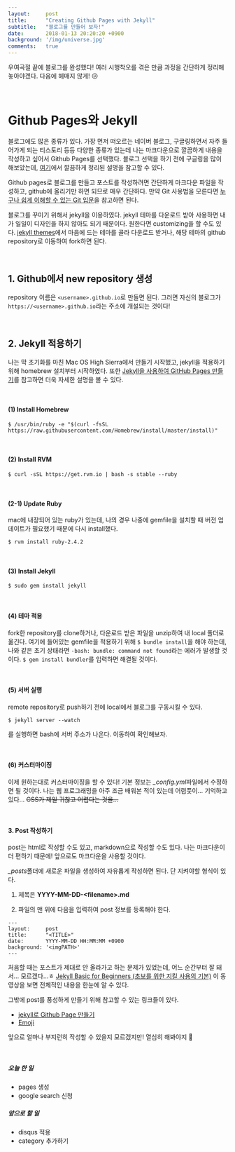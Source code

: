 ```yaml
---
layout:     post
title:      "Creating Github Pages with Jekyll"
subtitle:   "블로그를 만들어 보자!"
date:       2018-01-13 20:20:20 +0900
background: '/img/universe.jpg'
comments:   true
---
```



우여곡절 끝에 블로그를 완성했다! 여러 시행착오를 겪은 만큼 과정을 간단하게 정리해놓아야겠다. 다음에 헤매지 않게! &#128534;

<br>

# Github Pages와 Jekyll

블로그에도 많은 종류가 있다. 가장 먼저 떠오르는 네이버 블로그, 구글링하면서 자주 들어가게 되는 티스토리 등등 다양한 종류가 있는데 나는 마크다운으로 깔끔하게 내용을 작성하고 싶어서 Github Pages를 선택했다. 블로그 선택을 하기 전에 구글링을 많이 해보았는데, [여기](http://blog.kalkin7.com/2015/07/07/maintain-a-blog-for-a-long-time/)에서 깔끔하게 정리된 설명을 참고할 수 있다.

Github pages로 블로그를 만들고 포스트를 작성하려면 간단하게 마크다운 파일을 작성하고, github에 올리기만 하면 되므로 매우 간단하다. 만약 Git 사용법을 모른다면 [누구나 쉽게 이해할 수 있는 Git 입문](https://backlog.com/git-tutorial/kr/)을 참고하면 된다.

블로그를 꾸미기 위해서 jekyll을 이용하였다. jekyll 테마를 다운로드 받아 사용하면 내가 일일이 디자인을 하지 않아도 되기 때문이다. 원한다면 customizing을 할 수도 있다. [jekyll themes](http://jekyllthemes.org)에서 마음에 드는 테마를 골라 다운로드 받거나, 해당 테마의 github repository로 이동하여 fork하면 된다.

<br>

## 1. Github에서 new repository 생성

repository 이름은 `<username>.github.io`로 만들면 된다. 그러면 자신의 블로그가 `https://<username>.github.io`라는 주소에 개설되는 것이다!

<br>

## 2. Jekyll 적용하기

나는 막 초기화를 마친 Mac OS High Sierra에서 만들기 시작했고, jekyll을 적용하기 위해 homebrew 설치부터 시작하였다. 또한 [Jekyll을 사용하여 GitHub Pages 만들기](http://blog.saltfactory.net/upgrade-github-pages-dependency-versions/)를 참고하면 더욱 자세한 설명을 볼 수 있다.

<br>

#### (1) Install Homebrew

```buildoutcfg
$ /usr/bin/ruby -e "$(curl -fsSL https://raw.githubusercontent.com/Homebrew/install/master/install)"
```
<br>

#### (2) Install RVM
```buildoutcfg
$ curl -sSL https://get.rvm.io | bash -s stable --ruby
```
<br>

#### (2-1) Update Ruby
mac에 내장되어 있는 ruby가 있는데, 나의 경우 나중에 gemfile을 설치할 때 버전 업데이트가 필요했기 때문에 다시 install했다.
```buildoutcfg
$ rvm install ruby-2.4.2
```
<br>

#### (3) Install Jekyll
```buildoutcfg
$ sudo gem install jekyll
```
<br>

#### (4) 테마 적용

fork한 repository를 clone하거나, 다운로드 받은 파일을 unzip하여 내 local 폴더로 옮긴다. 여기에 들어있는 gemfile을 적용하기 위해 `$ bundle install`을 해야 하는데, 나와 같은 초기 상태라면 `-bash: bundle: command not found`라는 에러가 발생할 것이다. `$ gem install bundler`를 입력하면 해결될 것이다.

<br>

#### (5) 서버 실행

remote repository로 push하기 전에 local에서 블로그를 구동시킬 수 있다.
```buildoutcfg
$ jekyll server --watch
```
를 실행하면 bash에 서버 주소가 나온다. 이동하여 확인해보자.

<br>

#### (6) 커스터마이징

이제 원하는대로 커스터마이징을 할 수 있다! 기본 정보는 *_config.yml*파일에서 수정하면 될 것이다. 나는 웹 프로그래밍을 아주 조금 배워본 적이 있는데 어렴풋이... 기억하고 있다... ~~CSS가 제일 귀찮고 어렵다는 것을...~~

<br>

#### 3. Post 작성하기

post는 html로 작성할 수도 있고, markdown으로 작성할 수도 있다. 나는 마크다운이 더 편하기 때문에! 앞으로도 마크다운을 사용할 것이다.

*_posts*폴더에 새로운 파일을 생성하여 자유롭게 작성하면 된다. 단 지켜야할 형식이 있다.

1. 제목은 **YYYY-MM-DD-\<filename\>.md**

2. 파일의 맨 위에 다음을 입력하여 post 정보를 등록해야 한다.

```buildoutcfg
---
layout:     post
title:      "<TITLE>"
date:       YYYY-MM-DD HH:MM:MM +0900
background: '<imgPATH>'
---
```

처음할 때는 포스트가 제대로 안 올라가고 하는 문제가 있었는데, 어느 순간부터 잘 돼서... 모르겠다...ㅎ 
[Jekyll Basic for Beginners (초보를 위한 지킬 사용의 기본)](https://www.youtube.com/watch?time_continue=363&v=5Td33bQPLf4) 이 동영상을 보면 전체적인 내용을 한눈에 알 수 있다.

그밖에 post를 풍성하게 만들기 위해 참고할 수 있는 링크들이 있다.
- [jekyll로 Github Page 만들기](http://alex.devpools.kr/2017/03/16/jekyll로-github-page-만들기/)
- [Emoji](https://steemit.com/steemkr-guide/@snow-airline/steemkr-quick-start-guide)

앞으로 얼마나 부지런히 작성할 수 있을지 모르겠지만! 열심히 해봐야지 &#128035;

<br>

##### 오늘 한 일
- pages 생성
- google search 신청

##### 앞으로 할 일
- disqus 적용
- category 추가하기
